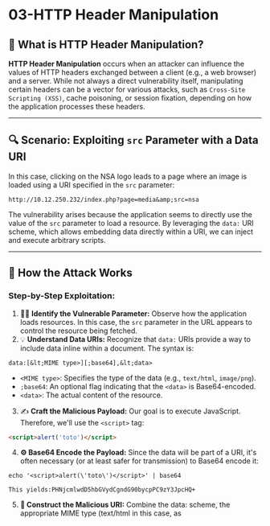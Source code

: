 # 03-HTTP Header Manipulation

## 🧠 What is HTTP Header Manipulation?
**HTTP Header Manipulation** occurs when an attacker can influence the values of HTTP headers exchanged between a client (e.g., a web browser) and a server. While not always a direct vulnerability itself, manipulating certain headers can be a vector for various attacks, such as `Cross-Site Scripting (XSS)`, cache poisoning, or session fixation, depending on how the application processes these headers.

---

## 🔍 Scenario: Exploiting `src` Parameter with a Data URI
In this case, clicking on the NSA logo leads to a page where an image is loaded using a URI specified in the `src` parameter:
```
http://10.12.250.232/index.php?page=media&amp;src=nsa
```
The vulnerability arises because the application seems to directly use the value of the `src` parameter to load a resource. By leveraging the `data:` URI scheme, which allows embedding data directly within a URI, we can inject and execute arbitrary scripts.

---

## 🧨 How the Attack Works
### Step-by-Step Exploitation:

1. 🕵️‍♂️ **Identify the Vulnerable Parameter:** Observe how the application loads resources. In this case, the `src` parameter in the URL appears to control the resource being fetched.
2. 💡 **Understand Data URIs:** Recognize that `data:` URIs provide a way to include data inline within a document. The syntax is:
```
data:[&lt;MIME type>][;base64],&lt;data>
```
- `<MIME type>`: Specifies the type of the data (e.g., `text/html`, `image/png`).
- `;base64`: An optional flag indicating that the `<data>` is Base64-encoded.
- `<data>`: The actual content of the resource.
3. ✍️ **Craft the Malicious Payload:** Our goal is to execute JavaScript. Therefore, we'll use the `<script>` tag:
```html
<script>alert('toto')</script>
```
4. **⚙️ Base64 Encode the Payload:** Since the data will be part of a URI, it's often necessary (or at least safer for transmission) to Base64 encode it:
```
echo '<script>alert(\'toto\')</script>' | base64
```
`This yields:PHNjcmlwdD5hbGVydCgndG90bycpPC9zY3JpcHQ+`

5. **🔗 Construct the Malicious URI:** Combine the data: scheme, the appropriate MIME type (text/html in this case, as <script> tags are part of HTML), the base64 encoding flag, and the encoded payload:
`data:text/html;base64,PHNjcmlwdD5hbGVydCgndG90bycpPC9zY3JpcHQ+`
6. **💉 Inject the Payload:** Replace the original src value (nsa) in the URL with our crafted data URI:
[http://10.12.250.232/index.php?page=media&src=data:text/html;base64,PHNjcmlwdD5hbGVydCgndG90bycpPC9zY3JpcHQ](http://10.12.250.232/index.php?page=media&src=data:text/html;base64,PHNjcmlwdD5hbGVydCgndG90bycpPC9zY3JpcHQ)
7. **💥 Trigger Execution:** When this modified URL is accessed, if the application directly renders the content pointed to by the src parameter without proper sanitization, the browser will interpret the data: URI as HTML and execute the embedded <script> tag, resulting in an alert box displaying "toto".

---

## 🛡️ How to Defend Against This Type of Manipulation
### ✅ Secure Development Principles
- Never directly use user-supplied input to load or include resources without strict validation and sanitization.
- Avoid relying on client-side identifiers to determine which resources to serve.
- Implement the principle of least privilege: only provide the necessary access to resources.

### 🛠️ Technical Controls
- **Use a `database` or a controlled mapping mechanism** to associate identifiers with resources: Instead of directly using the src parameter, use it as an index to look up the actual resource path in a secure backend system.
- Implement **strict server-side validation and sanitization** of all user inputs: If user input must influence resource loading, ensure it conforms to a very strict whitelist of allowed values and formats.
- Set appropriate **Content Security Policy (CSP)** headers: CSP can restrict the sources from which content can be loaded, including inline data. This can help mitigate the impact of data URI-based XSS. For example, you might restrict the data: scheme or disallow inline scripts.
- A**void rendering user-controlled data** in contexts where it can be interpreted as executable code (HTML, JavaScript, CSS).

---

## ✅ Summary
| Key Aspect       | Details                                               |
|------------------|-------------------------------------------------------|
| 🔓 Vulnerability | HTTP Header Manipulation (leading to XSS via data URI)                              |
| 📍 Example       | Injecting a script using a data: URI in the src parameter |
| ⚠️ Risk          | Cross-Site Scripting (XSS), arbitrary code execution in the user's browser |
| 🛡️ Fix           | Server-side resource mapping, strict input validation, CSP |

---

## ⚙️ Tools and Resources
- **Web Browser Developer Tools (F12):** Essential for inspecting HTTP requests and responses and manipulating URL parameters.
- **Base64 Encoder/Decoder:** Useful for encoding and decoding payloads for data URIs.
- **Burp Suite or OWASP ZAP:** Can be used to intercept and modify HTTP requests to test the vulnerability.
- **Online CSP Evaluators:** To help craft and test Content Security Policy headers.

> **Remember:** While the example focuses on the src parameter, similar vulnerabilities can arise in other HTTP headers or URL parameters if user-controlled values are directly used to load or influence the rendering of content without proper security measures.